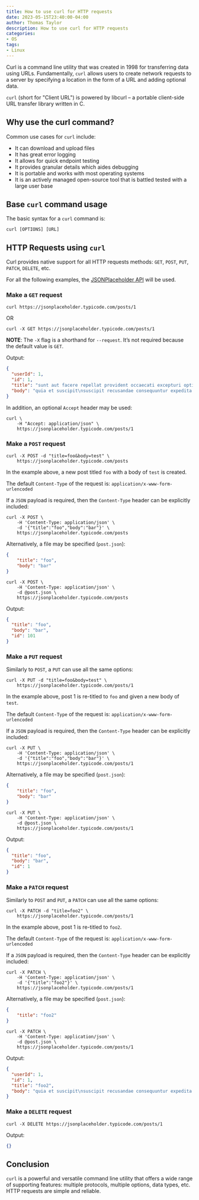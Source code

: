```yaml
---
title: How to use curl for HTTP requests
date: 2023-05-15T23:40:00-04:00
author: Thomas Taylor
description: How to use curl for HTTP requests
categories:
- OS
tags:
- Linux
---
```


Curl is a command line utility that was created in 1998 for transferring data using URLs. Fundamentally, `curl` allows users to create network requests to a server by specifying a location in the form of a URL and adding optional data.

`curl` (short for "Client URL") is powered by libcurl – a portable client-side URL transfer library written in C.

## Why use the curl command?

Common use cases for `curl` include:

- It can download and upload files
- It has great error logging
- It allows for quick endpoint testing
- It provides granular details which aides debugging
- It is portable and works with most operating systems
- It is an actively managed open-source tool that is battled tested with a large user base

## Base `curl` command usage

The basic syntax for a `curl` command is:

```text
curl [OPTIONS] [URL]
```

## HTTP Requests using `curl`

Curl provides native support for all HTTP requests methods: `GET`, `POST`, `PUT`, `PATCH`, `DELETE`, etc.

For all the following examples, the [JSONPlaceholder API](https://jsonplaceholder.typicode.com/) will be used.

### Make a `GET` request

```shell
curl https://jsonplaceholder.typicode.com/posts/1
```

OR

```shell
curl -X GET https://jsonplaceholder.typicode.com/posts/1
```

**NOTE**: The `-X` flag is a shorthand for `--request`. It’s not required because the default value is `GET`.

Output:

```json
{
  "userId": 1,
  "id": 1,
  "title": "sunt aut facere repellat provident occaecati excepturi optio reprehenderit",
  "body": "quia et suscipit\nsuscipit recusandae consequuntur expedita et cum\nreprehenderit molestiae ut ut quas totam\nnostrum rerum est autem sunt rem eveniet architecto"
}
```

In addition, an optional `Accept` header may be used:

```shell
curl \
	-H "Accept: application/json" \
	https://jsonplaceholder.typicode.com/posts/1
```

### Make a `POST` request

```shell
curl -X POST -d "title=foo&body=test" \
	https://jsonplaceholder.typicode.com/posts
```

In the example above, a new post titled `foo` with a body of `test` is created.

The default `Content-Type` of the request is: `application/x-www-form-urlencoded`

If a `JSON` payload is required, then the `Content-Type` header can be explicitly included:

```shell
curl -X POST \
	-H 'Content-Type: application/json' \
	-d '{"title":"foo","body":"bar"}' \
	https://jsonplaceholder.typicode.com/posts
```

Alternatively, a file may be specified (`post.json`):

```json
{
    "title": "foo",
    "body": "bar"
}
```

```shell
curl -X POST \
	-H 'Content-Type: application/json' \
	-d @post.json \
	https://jsonplaceholder.typicode.com/posts
```

Output:

```json
{
  "title": "foo",
  "body": "bar",
  "id": 101
}
```

### Make a `PUT` request

Similarly to `POST`, a `PUT` can use all the same options:

```shell
curl -X PUT -d "title=foo&body=test" \
	https://jsonplaceholder.typicode.com/posts/1
```

In the example above, post 1 is re-titled to `foo` and given a new body of `test`.

The default `Content-Type` of the request is: `application/x-www-form-urlencoded`

If a `JSON` payload is required, then the `Content-Type` header can be explicitly included:

```shell
curl -X PUT \
	-H 'Content-Type: application/json' \
	-d '{"title":"foo","body":"bar"}' \
	https://jsonplaceholder.typicode.com/posts/1
```

Alternatively, a file may be specified (`post.json`):

```json
{
    "title": "foo",
    "body": "bar"
}
```

```shell
curl -X PUT \
	-H 'Content-Type: application/json' \
	-d @post.json \
	https://jsonplaceholder.typicode.com/posts/1
```

Output:

```json
{
  "title": "foo",
  "body": "bar",
  "id": 1
}
```

### Make a `PATCH` request

Similarly to `POST` and `PUT`, a `PATCH` can use all the same options:

```shell
curl -X PATCH -d "title=foo2" \
	https://jsonplaceholder.typicode.com/posts/1
```

In the example above, post 1 is re-titled to `foo2`.

The default `Content-Type` of the request is: `application/x-www-form-urlencoded`

If a `JSON` payload is required, then the `Content-Type` header can be explicitly included:

```shell
curl -X PATCH \
	-H 'Content-Type: application/json' \
	-d '{"title":"foo2"}' \
	https://jsonplaceholder.typicode.com/posts/1
```

Alternatively, a file may be specified (`post.json`):

```json
{
    "title": "foo2"
}
```

```shell
curl -X PATCH \
	-H 'Content-Type: application/json' \
	-d @post.json \
	https://jsonplaceholder.typicode.com/posts/1
```

Output:

```json
{
  "userId": 1,
  "id": 1,
  "title": "foo2",
  "body": "quia et suscipit\nsuscipit recusandae consequuntur expedita et cum\nreprehenderit molestiae ut ut quas totam\nnostrum rerum est autem sunt rem eveniet architecto"
}
```

### Make a `DELETE` request

```shell
curl -X DELETE https://jsonplaceholder.typicode.com/posts/1
```

Output:

```json
{}
```

## Conclusion

`curl` is a powerful and versatile command line utility that offers a wide range of supporting features: multiple protocols, multiple options, data types, etc. HTTP requests are simple and reliable.
